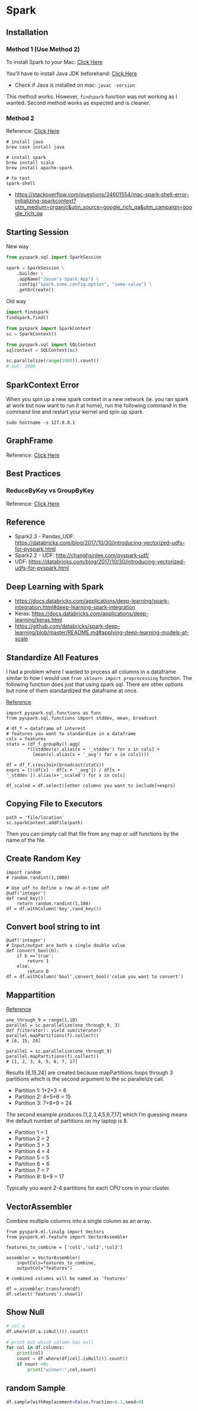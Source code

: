 # Spark 

## Installation

### Method 1 (Use Method 2)

To install Spark to your Mac: [Click Here](https://medium.com/@GalarnykMichael/install-spark-on-mac-pyspark-453f395f240b)

You'll have to install Java JDK beforehand: [Click Here](http://www.oracle.com/technetwork/java/javase/downloads/jdk8-downloads-2133151.html)

- Check if Java is installed on mac: `javac -version`

This method works. However, `findspark` function was not working as I wanted. Second method works as expected and is cleaner. 

### Method 2 

Reference: [Click Here](https://medium.freecodecamp.org/installing-scala-and-apache-spark-on-mac-os-837ae57d283f)

```
# install java 
brew cask install java

# install spark 
brew install scala
brew install apache-spark

# to test 
spark-shell
```

- https://stackoverflow.com/questions/34601554/mac-spark-shell-error-initializing-sparkcontext?utm_medium=organic&utm_source=google_rich_qa&utm_campaign=google_rich_qa

## Starting Session 

New way 

```py 
from pyspark.sql import SparkSession

spark = SparkSession \
    .builder \
    .appName("Jason's Spark App") \
    .config("spark.some.config.option", "some-value") \
    .getOrCreate()
```

Old way 

```py
import findspark
findspark.find() 

from pyspark import SparkContext
sc = SparkContext()

from pyspark.sql import SQLContext
sqlcontext = SQLContext(sc)

sc.parallelize(range(1000)).count()
# out: 1000 
```



## SparkContext Error
When you spin up a new spark context in a new network (ie. you ran spark at work but now want to run it at home), run the following command in the command line and restart your kernel and spin up spark. 

```
sudo hostname -s 127.0.0.1
```

## GraphFrame
Reference: [Click Here](https://databricks.com/blog/2016/03/03/introducing-graphframes.html)


## Best Practices 

### ReduceByKey vs GroupByKey
Reference: [Click Here](databricks.gitbooks.io/databricks-spark-knowledge-base/content/best_practices/prefer_reducebykey_over_groupbykey.html)


## Reference 
- Spark2.3 - Pandas_UDF: https://databricks.com/blog/2017/10/30/introducing-vectorized-udfs-for-pyspark.html
- Spark2.2 - UDF: http://changhsinlee.com/pyspark-udf/
- UDF: https://databricks.com/blog/2017/10/30/introducing-vectorized-udfs-for-pyspark.html

## Deep Learning with Spark 
- https://docs.databricks.com/applications/deep-learning/spark-integration.html#deep-learning-spark-integration
- Keras: https://docs.databricks.com/applications/deep-learning/keras.html
- https://github.com/databricks/spark-deep-learning/blob/master/README.md#applying-deep-learning-models-at-scale


## Standardize All Features 
I had a problem where I wanted to process all columns in a dataframe similar to how I would use `from sklearn import preprocessing` function. The following function does just that using spark sql. There are other options but none of them standardized the dataframe at once. 

[Reference](https://stackoverflow.com/questions/47624129/how-to-standardize-one-column-in-spark-using-standardscaler?utm_medium=organic&utm_source=google_rich_qa&utm_campaign=google_rich_qa)

```
import pyspark.sql.functions as func
from pyspark.sql.functions import stddev, mean, broadcast

# df_f = dataframe of interest 
# features you want to standardize in a dataframe 
cols = features 
stats = (df_f.groupBy().agg(
        *([stddev(x).alias(x + '_stddev') for x in cols] + 
          [mean(x).alias(x + '_avg') for x in cols])))

df = df_f.crossJoin(broadcast(stats))
exprs = [((df[x] - df[x + '_avg']) / df[x + '_stddev']).alias(x+'_scaled') for x in cols]

df_scaled = df.select([other columns you want to include]+exprs)
```

## Copying File to Executors 
```
path = 'file/location'
sc.sparkContext.addFile(path)
```
Then you can simply call that file from any map or udf functions by the name of the file. 

## Create Random Key 
```
import random 
# random.randint(1,1000)

# Use udf to define a row-at-a-time udf
@udf('integer')
def rand_key():
    return random.randint(1,100)
df = df.withColumn('key',rand_key())
```

## Convert bool string to int 
```
@udf('integer')
# Input/output are both a single double value
def convert_bool(b):
    if b =='true':
        return 1
    else:
        return 0
df = df.withColumn('bool',convert_bool('colum you want to convert')

```

## Mappartition 
[Reference](https://www.supergloo.com/fieldnotes/apache-spark-transformations-python-examples/#mapPartitions)

```
one_through_9 = range(1,10)
parallel = sc.parallelize(one_through_9, 3)
def f(iterator): yield sum(iterator)
parallel.mapPartitions(f).collect()
# [6, 15, 24]

parallel = sc.parallelize(one_through_9)
parallel.mapPartitions(f).collect()
# [1, 2, 3, 4, 5, 6, 7, 17]
```

Results [6,15,24] are created because mapPartitions loops through 3 partitions which is the second argument to the sc.parallelize call.

- Partition 1: 1+2+3 = 6
- Partition 2: 4+5+6 = 15
- Partition 3: 7+8+9 = 24
 
The second example produces [1,2,3,4,5,6,7,17] which I’m guessing means the default number of partitions on my laptop is 8.

- Partition 1 = 1
- Partition 2 = 2
- Partition 3 = 3
- Partition 4 = 4
- Partition 5 = 5
- Partition 6 = 6
- Partition 7 = 7
- Partition 8: 8+9 = 17

Typically you want 2-4 partitions for each CPU core in your cluster.

## VectorAssembler

Combine multiple columns into a single column as an array. 

```
from pyspark.ml.linalg import Vectors
from pyspark.ml.feature import VectorAssembler

features_to_combine = ['col1','col2','col3']

assembler = VectorAssembler(
    inputCols=features_to_combine,
    outputCol="features")

# combined columns will be named as 'features'

df = assembler.transform(df)
df.select('features').show(1)
```

## Show Null

```py
# col a 
df.where(df.a.isNull()).count()
```

```py
# print out which column has null 
for col in df.columns:
    print(col)
    count = df.where(df[col].isNull()).count() 
    if count >0:
        print("winner:",col,count)

```

## random Sample 
```py
df.sample(withReplacement=False,fraction=0.1,seed=0)
```